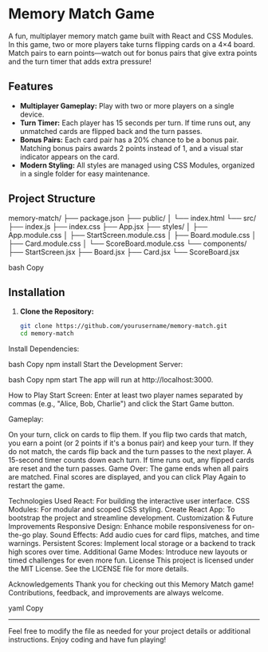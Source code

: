 # Memory Match Game

A fun, multiplayer memory match game built with React and CSS Modules. In this game, two or more players take turns flipping cards on a 4×4 board. Match pairs to earn points—watch out for bonus pairs that give extra points and the turn timer that adds extra pressure!

## Features

- **Multiplayer Gameplay:** Play with two or more players on a single device.
- **Turn Timer:** Each player has 15 seconds per turn. If time runs out, any unmatched cards are flipped back and the turn passes.
- **Bonus Pairs:** Each card pair has a 20% chance to be a bonus pair. Matching bonus pairs awards 2 points instead of 1, and a visual star indicator appears on the card.
- **Modern Styling:** All styles are managed using CSS Modules, organized in a single folder for easy maintenance.

## Project Structure

memory-match/ ├── package.json ├── public/ │ └── index.html └── src/ ├── index.js ├── index.css ├── App.jsx ├── styles/ │ ├── App.module.css │ ├── StartScreen.module.css │ ├── Board.module.css │ ├── Card.module.css │ └── ScoreBoard.module.css └── components/ ├── StartScreen.jsx ├── Board.jsx ├── Card.jsx └── ScoreBoard.jsx

bash
Copy

## Installation

1. **Clone the Repository:**

   ```bash
   git clone https://github.com/yourusername/memory-match.git
   cd memory-match
Install Dependencies:

bash
Copy
npm install
Start the Development Server:

bash
Copy
npm start
The app will run at http://localhost:3000.

How to Play
Start Screen:
Enter at least two player names separated by commas (e.g., "Alice, Bob, Charlie") and click the Start Game button.

Gameplay:

On your turn, click on cards to flip them.
If you flip two cards that match, you earn a point (or 2 points if it's a bonus pair) and keep your turn.
If they do not match, the cards flip back and the turn passes to the next player.
A 15-second timer counts down each turn. If time runs out, any flipped cards are reset and the turn passes.
Game Over:
The game ends when all pairs are matched. Final scores are displayed, and you can click Play Again to restart the game.

Technologies Used
React: For building the interactive user interface.
CSS Modules: For modular and scoped CSS styling.
Create React App: To bootstrap the project and streamline development.
Customization & Future Improvements
Responsive Design: Enhance mobile responsiveness for on-the-go play.
Sound Effects: Add audio cues for card flips, matches, and time warnings.
Persistent Scores: Implement local storage or a backend to track high scores over time.
Additional Game Modes: Introduce new layouts or timed challenges for even more fun.
License
This project is licensed under the MIT License. See the LICENSE file for more details.

Acknowledgements
Thank you for checking out this Memory Match game! Contributions, feedback, and improvements are always welcome.

yaml
Copy

---

Feel free to modify the file as needed for your project details or additional instructions. Enjoy coding and have fun playing!





